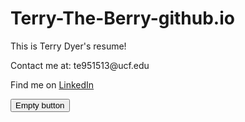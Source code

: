 # Terry-The-Berry-github.io
<html>

  <body>
  <title>Hello World!</title>

  <p>This is Terry Dyer's resume!</p>
  <p>Contact me at: te951513@ucf.edu</p>
  <p>Find me on <a target="_blank" href="https://www.linkedin.com/in/terry-dyer-4309692b6/">LinkedIn</a></p>

  <button type="button">Empty button</button>
    
  </body>
  
</html>
